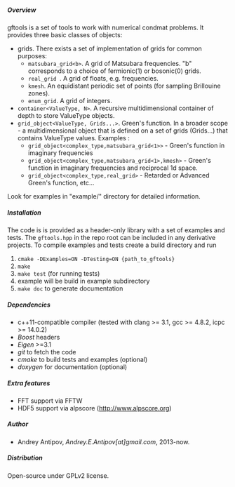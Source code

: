 ##### Overview
gftools is a set of tools to work with numerical condmat problems. It provides three basic classes of objects:

- grids. 
There exists a set of implementation of grids for common purposes:
    - `matsubara_grid<b>`. A grid of Matsubara frequencies. "b" corresponds to a choice of fermionic(1) or bosonic(0) grids.
    - `real_grid `. A grid of floats, e.g. frequencies. 
    - `kmesh`. An equidistant periodic set of points (for sampling Brillouine zones).
    - `enum_grid`. A grid of integers.
- `container<ValueType, N>`. A recursive multidimensional container of depth <N> to store ValueType objects.
- `grid_object<ValueType, Grids...>`. Green's function. In a broader scope - a multidimensional object that is defined on a set of grids (Grids...) that contains ValueType values.
Examples :
    - `grid_object<complex_type,matsubara_grid<1>>` - Green's function in imaginary frequencies
    - `grid_object<complex_type,matsubara_grid<1>,kmesh>` - Green's function in imaginary frequencies and reciprocal 1d space.
    - `grid_object<complex_type,real_grid>` - Retarded or Advanced Green's function, etc...

Look for examples in "example/" directory for detailed information.

##### Installation ###
The code is is provided as a header-only library with a set of examples and tests.
The `gftools.hpp` in the repo root can be included in any derivative projects.
To compile examples and tests create a build directory and run 

1. `cmake -DExamples=ON -DTesting=ON {path_to_gftools}`
2. `make`
3. `make test` (for running tests)
4. example will be build in example subdirectory
5. `make doc` to generate documentation

##### Dependencies 
- c++11-compatible compiler (tested with clang >= 3.1, gcc >= 4.8.2, icpc >= 14.0.2)  
- *Boost* headers 
- *Eigen* >=3.1 
- *git* to fetch the code 
- *cmake* to build tests and examples (optional)
- *doxygen* for documentation (optional)

##### Extra features
- FFT support via FFTW
- HDF5 support via alpscore (http://www.alpscore.org)

##### Author
- Andrey Antipov, *Andrey.E.Antipov[at]gmail.com*, 2013-now.

##### Distribution
Open-source under GPLv2 license.

